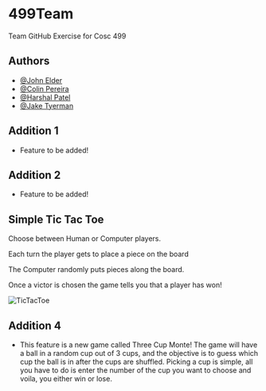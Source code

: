# 499Team
 Team GitHub Exercise for Cosc 499
## Authors

- [@John Elder](https://github.com/justchecking)
- [@Colin Pereira](https://github.com/ZuShi0)
- [@Harshal Patel](https://github.com/Harshal609)
- [@Jake Tyerman](https://github.com/jtyrmn)  


## Addition 1

- Feature to be added!

## Addition 2

- Feature to be added!

## Simple Tic Tac Toe

Choose between Human or Computer players.

Each turn the player gets to place a piece on the board

The Computer randomly puts pieces along the board.

Once a victor is chosen the game tells you that a player has won!

![TicTacToe](https://i.imgur.com/r3zIhOo.png)
## Addition 4

- This feature is a new game called Three Cup Monte! The game will have a ball in a random cup out of 3 cups, and the objective is to guess which cup the ball is in after the cups are shuffled. Picking a cup is simple, all you have to do is enter the number of the cup you want to choose and voila, you either win or lose. 

